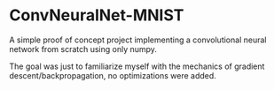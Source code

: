 # ConvNeuralNet-MNIST

A simple proof of concept project implementing a convolutional neural network from scratch using only numpy.

The goal was just to familiarize myself with the mechanics of gradient descent/backpropagation, no optimizations were added.
